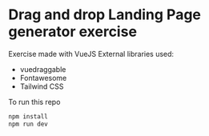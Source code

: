# Drag and drop Landing Page generator exercise

Exercise made with VueJS
External libraries used:

- vuedraggable
- Fontawesome
- Tailwind CSS

To run this repo

```bash
npm install
npm run dev
```
